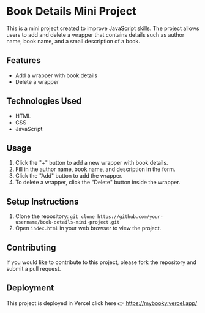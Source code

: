 # Book Details Mini Project

This is a mini project created to improve JavaScript skills. The project allows users to add and delete a wrapper that contains details such as author name, book name, and a small description of a book.

## Features
- Add a wrapper with book details
- Delete a wrapper

## Technologies Used
- HTML
- CSS
- JavaScript

## Usage
1. Click the "+" button to add a new wrapper with book details.
2. Fill in the author name, book name, and description in the form.
3. Click the "Add" button to add the wrapper.
4. To delete a wrapper, click the "Delete" button inside the wrapper.


## Setup Instructions
1. Clone the repository: `git clone https://github.com/your-username/book-details-mini-project.git`
2. Open `index.html` in your web browser to view the project.

## Contributing
If you would like to contribute to this project, please fork the repository and submit a pull request.

## Deployment
This project is deployed in Vercel click here 👉 https://mybooky.vercel.app/  
